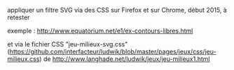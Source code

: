 appliquer un filtre SVG via des CSS sur Firefox et sur Chrome, début 2015, à retester

exemple : http://www.equatorium.net/e1/ex-contours-libres.html

et via le fichier CSS "jeu-milieux-svg.css" (https://github.com/interfacteur/ludwik/blob/master/pages/jeux/css/jeu-milieux.css) de http://www.langhade.net/ludwik/jeux/jeu-milieux1.html
